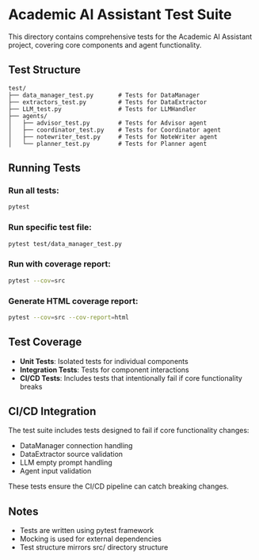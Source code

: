 # Academic AI Assistant Test Suite

This directory contains comprehensive tests for the Academic AI Assistant project, covering core components and agent functionality.

## Test Structure

```
test/
├── data_manager_test.py       # Tests for DataManager
├── extractors_test.py         # Tests for DataExtractor
├── LLM_test.py                # Tests for LLMHandler
├── agents/
│   ├── advisor_test.py        # Tests for Advisor agent
│   ├── coordinator_test.py    # Tests for Coordinator agent
│   ├── notewriter_test.py     # Tests for NoteWriter agent
│   └── planner_test.py        # Tests for Planner agent
```

## Running Tests

### Run all tests:
```bash
pytest
```

### Run specific test file:
```bash
pytest test/data_manager_test.py
```

### Run with coverage report:
```bash
pytest --cov=src
```

### Generate HTML coverage report:
```bash
pytest --cov=src --cov-report=html
```

## Test Coverage

- **Unit Tests**: Isolated tests for individual components
- **Integration Tests**: Tests for component interactions
- **CI/CD Tests**: Includes tests that intentionally fail if core functionality breaks

## CI/CD Integration

The test suite includes tests designed to fail if core functionality changes:
- DataManager connection handling
- DataExtractor source validation
- LLM empty prompt handling
- Agent input validation

These tests ensure the CI/CD pipeline can catch breaking changes.

## Notes

- Tests are written using pytest framework
- Mocking is used for external dependencies
- Test structure mirrors src/ directory structure